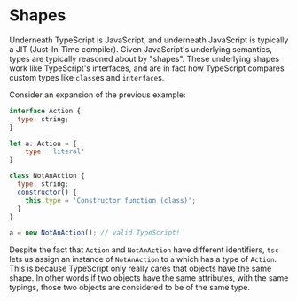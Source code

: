 # Shapes

Underneath TypeScript is JavaScript, and underneath JavaScript is typically a
JIT (Just-In-Time compiler). Given JavaScript's underlying semantics, types
are typically reasoned about by "shapes".  These underlying shapes work like
TypeScript's interfaces, and are in fact how TypeScript compares custom types
like `class`es and `interface`s.

Consider an expansion of the previous example:

```js
interface Action {
  type: string;
}

let a: Action = {
    type: 'literal' 
}

class NotAnAction {
  type: string;
  constructor() {
    this.type = 'Constructor function (class)';
  }
}

a = new NotAnAction(); // valid TypeScript!

```

Despite the fact that `Action` and `NotAnAction` have different identifiers,
`tsc` lets us assign an instance of `NotAnAction` to `a` which has a type of
`Action`.  This is because TypeScript only really cares that objects have the
same shape.  In other words if two objects have the same attributes, with the
same typings, those two objects are considered to be of the same type.

